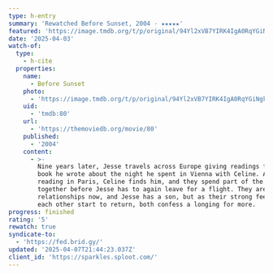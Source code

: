 ```yaml
---
type: h-entry
summary: 'Rewatched Before Sunset, 2004 - ★★★★★'
featured: 'https://image.tmdb.org/t/p/original/94Yl2xVB7YIRK4IgA0RqYGiNgkB.jpg'
date: '2025-04-03'
watch-of:
  type:
    - h-cite
  properties:
    name:
      - Before Sunset
    photo:
      - 'https://image.tmdb.org/t/p/original/94Yl2xVB7YIRK4IgA0RqYGiNgkB.jpg'
    uid:
      - 'tmdb:80'
    url:
      - 'https://themoviedb.org/movie/80'
    published:
      - '2004'
    content:
      - >-
        Nine years later, Jesse travels across Europe giving readings from a
        book he wrote about the night he spent in Vienna with Celine. After his
        reading in Paris, Celine finds him, and they spend part of the day
        together before Jesse has to again leave for a flight. They are both in
        relationships now, and Jesse has a son, but as their strong feelings for
        each other start to return, both confess a longing for more.
progress: finished
rating: '5'
rewatch: true
syndicate-to:
  - 'https://fed.brid.gy/'
updated: '2025-04-07T21:44:23.037Z'
client_id: 'https://sparkles.sploot.com/'
---
```


